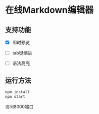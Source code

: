 # 在线Markdown编辑器

## 支持功能

- [x] 即时预览
- [ ] tab键缩进
- [ ] 语法高亮


## 运行方法

```bash
npm install
npm start
```
访问8000端口
